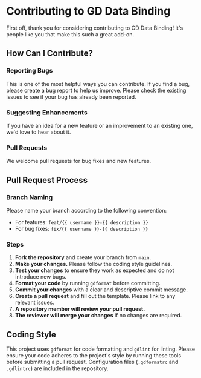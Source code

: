 # Contributing to GD Data Binding

First off, thank you for considering contributing to GD Data Binding! It's people like you that make this such a great add-on.

## How Can I Contribute?

### Reporting Bugs
This is one of the most helpful ways you can contribute. If you find a bug, please create a bug report to help us improve. Please check the existing issues to see if your bug has already been reported.

### Suggesting Enhancements
If you have an idea for a new feature or an improvement to an existing one, we'd love to hear about it.

### Pull Requests
We welcome pull requests for bug fixes and new features.

## Pull Request Process

### Branch Naming

Please name your branch according to the following convention:
-   For features: `feat/{{ username }}-{{ description }}`
-   For bug fixes: `fix/{{ username }}-{{ description }}`

### Steps

1.  **Fork the repository** and create your branch from `main`.
2.  **Make your changes.** Please follow the coding style guidelines.
3.  **Test your changes** to ensure they work as expected and do not introduce new bugs.
4.  **Format your code** by running `gdformat` before committing.
5.  **Commit your changes** with a clear and descriptive commit message.
6.  **Create a pull request** and fill out the template. Please link to any relevant issues.
7.  **A repository member will review your pull request.**
8.  **The reviewer will merge your changes** if no changes are required.

## Coding Style

This project uses `gdformat` for code formatting and `gdlint` for linting. Please ensure your code adheres to the project's style by running these tools before submitting a pull request. Configuration files (`.gdformatrc` and `.gdlintrc`) are included in the repository.

